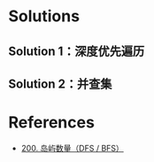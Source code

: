 # Solutions

## Solution 1：深度优先遍历

## Solution 2：并查集


# References
- [200. 岛屿数量（DFS / BFS）](https://leetcode-cn.com/problems/number-of-islands/solution/number-of-islands-shen-du-you-xian-bian-li-dfs-or-/)